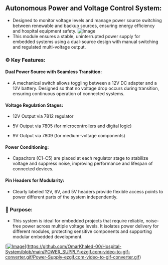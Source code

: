 ## Autonomous Power and Voltage Control System:
- Designed to monitor voltage levels and manage power source switching between renewable and backup sources, ensuring energy efficiency and hospital equipment safety.
![Image](https://github.com/user-attachments/assets/4360a459-3dee-413c-9064-8f55f42ec06e)
- This module ensures a stable, uninterrupted power supply for embedded systems using a dual-source design with manual switching and regulated multi-voltage output.
### ⚙️ Key Features:
#### Dual Power Source with Seamless Transition:
- A mechanical switch allows toggling between a 12V DC adapter and a 12V battery. Designed so that no voltage drop occurs during transition, ensuring continuous operation of connected systems.
#### Voltage Regulation Stages:
- 12V Output via 7812 regulator

- 5V Output via 7805 (for microcontrollers and digital logic)

- 9V Output via 7809 (for medium-voltage components)
#### Power Conditioning:
- Capacitors (C1–C5) are placed at each regulator stage to stabilize voltage and suppress noise, improving performance and lifespan of connected devices.
#### Pin Headers for Modularity:
- Clearly labeled 12V, 6V, and 5V headers provide flexible access points to power different parts of the system independently.

### 🧠 Purpose:
- This system is ideal for embedded projects that require reliable, noise-free power across multiple voltage levels. It isolates power delivery for different modules, protecting sensitive components and supporting modular embedded development.

 [[![Image](https://github.com/user-attachments/assets/4360a459-3dee-413c-9064-8f55f42ec06e)](https://github.com/OmarKhaled-00/Hospital-System/blob/main/POWER_SUPPLY-ezgif.com-video-to-gif-converter.gif/Power-Supply-ezgif.com-video-to-gif-converter.gif)](https://github.com/OmarKhaled-00/Hospital-System/blob/main/POWER_SUPPLY-ezgif.com-video-to-gif-converter.gif/Power-Supply-ezgif.com-video-to-gif-converter.gif)
